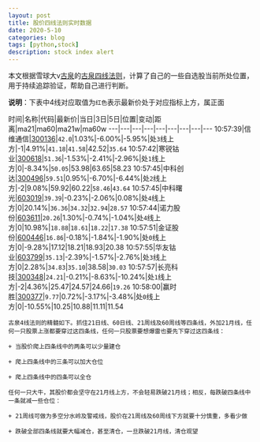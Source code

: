 ```yaml
---
layout: post
title: 股价四线法则实时数据
date: 2020-5-10
categories: blog
tags: [python,stock]
description: stock index alert
---
```



本文根据雪球大v[古泉](https://xueqiu.com/u/7148646888)的[古泉四线法则](https://xueqiu.com/7148646888/130498192)，计算了自己的一些自选股当前所处位置，用于持续追踪验证，帮助自己进行判断。

**说明**：下表中4线对应取值为`红色`表示最新价处于对应指标上方，属正面

时间|名称|代码|最新价|当日|3日|5日|位置|变动|距离|ma21|ma60|ma21w|ma60w
---|---|---|---|---|---|---|---|---
10:57:39|信维通信|[300136](https://xueqiu.com/S/SZ300136)|`42.0`|1.03%|-6.00%|-5.95%|处`3`线上方|-1|4.91%|`41.18`|`41.58`|42.52|`35.64`
10:57:42|寒锐钴业|[300618](https://xueqiu.com/S/SZ300618)|`51.36`|-1.53%|-2.41%|-2.96%|处`1`线上方|0|-8.34%|`50.05`|53.98|63.65|58.23
10:57:45|中科创达|[300496](https://xueqiu.com/S/SZ300496)|`59.51`|0.95%|-6.70%|-6.44%|处`2`线上方|-2|9.08%|59.92|60.22|`58.46`|`43.64`
10:57:45|中科曙光|[603019](https://xueqiu.com/S/SH603019)|`39.39`|-0.23%|-2.06%|0.08%|处`4`线上方|0|20.14%|`36.36`|`34.32`|`32.94`|`28.57`
10:57:44|诺力股份|[603611](https://xueqiu.com/S/SH603611)|`20.26`|1.30%|-0.74%|-1.04%|处`4`线上方|0|10.98%|`18.88`|`18.61`|`18.22`|`17.38`
10:57:51|金证股份|[600446](https://xueqiu.com/S/SH600446)|`16.86`|-0.18%|-1.84%|-1.90%|处`0`线上方|0|-9.28%|17.12|18.21|18.93|20.38
10:57:55|华友钴业|[603799](https://xueqiu.com/S/SH603799)|`35.13`|-2.39%|-1.57%|-2.76%|处`3`线上方|0|2.28%|`34.83`|`35.10`|38.58|`30.03`
10:57:57|长亮科技|[300348](https://xueqiu.com/S/SZ300348)|`24.21`|-0.21%|-8.63%|-10.24%|处`1`线上方|-2|4.36%|25.47|24.57|24.66|`19.26`
10:58:00|赢时胜|[300377](https://xueqiu.com/S/SZ300377)|`9.77`|0.72%|-3.17%|-3.48%|处`0`线上方|0|-10.55%|10.25|10.88|11.11|11.54

```
古泉4线法则的精髓如下。抓住21日线、60日线、21周线及60周线等四条线，外加21月线，任何一只股票上涨都要穿过这四条线，任何一只股票要想爆雷也要先下穿过这四条线：

+ 当股价爬上四条线中的两条可以少量建仓

+ 爬上四条线中的三条可以加大仓位

+ 爬上四条线中的四条可以全仓

任何一只大牛，其股价都会坚守在21月线上方，不会轻易跌破21月线；相反，每跌破四条线中一条就减一些仓位：

+ 21周线可做为多空分水岭及警戒线，股价在21周线及60周线下方就要十分慎重，多看少做

+ 跌破全部四条线就要大幅减仓，甚至清仓，一旦跌破21月线，清仓观望
```